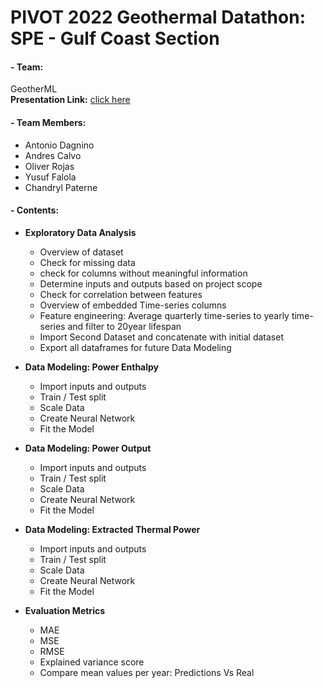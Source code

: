 # PIVOT 2022 Geothermal Datathon: SPE - Gulf Coast Section


#### - Team: 
GeotherML    
**Presentation Link:** [click here](https://www.youtube.com/watch?v=y8h9uC1_XEg&list=PLS5boi0GYiHh5MryabmKbmhMdtkFYzvDw&index=6)

    
#### - Team Members:
- Antonio Dagnino
- Andres Calvo
- Oliver Rojas
- Yusuf Falola
- Chandryl Paterne    
    
#### - Contents:


   - **Exploratory Data Analysis**
        - Overview of dataset
        - Check for missing data
        - check for columns without meaningful information
        - Determine inputs and outputs based on project scope
        - Check for correlation between features
        - Overview of embedded Time-series columns
        - Feature engineering: Average quarterly time-series to yearly time-series and filter to 20year lifespan
        - Import Second Dataset and concatenate with initial dataset
        - Export all dataframes for future Data Modeling
        
   - **Data Modeling: Power Enthalpy**
       - Import inputs and outputs
       - Train / Test split
       - Scale Data
       - Create Neural Network
       - Fit the Model
       
       
   - **Data Modeling: Power Output**
       - Import inputs and outputs
       - Train / Test split
       - Scale Data
       - Create Neural Network
       - Fit the Model
       
       
   - **Data Modeling: Extracted Thermal Power**
       - Import inputs and outputs
       - Train / Test split
       - Scale Data
       - Create Neural Network
       - Fit the Model
       

   - **Evaluation Metrics**
       - MAE
       - MSE
       - RMSE
       - Explained variance score
       - Compare mean values per year: Predictions Vs Real
